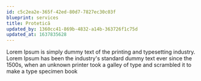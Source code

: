 ```yaml
---
id: c5c2ea2e-365f-42ed-80d7-7827ec30c03f
blueprint: services
title: Protetică
updated_by: 1360cc41-869b-4832-a14b-363726f1c75d
updated_at: 1637835628
---
```

Lorem Ipsum is simply dummy text of the printing and typesetting industry. Lorem Ipsum has been the industry's standard dummy text ever since the 1500s, when an unknown printer took a galley of type and scrambled it to make a type specimen book